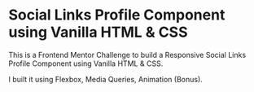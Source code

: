 # Social Links Profile Component using Vanilla HTML & CSS

This is a Frontend Mentor Challenge to build a Responsive Social Links Profile Component using Vanilla HTML & CSS.

I built it using Flexbox, Media Queries, Animation (Bonus).
